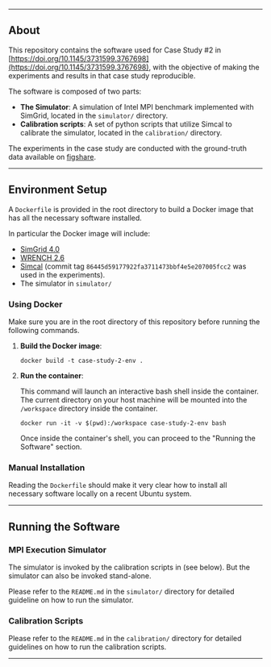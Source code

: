 
---
## About

This repository contains the software used for Case Study #2 in [https://doi.org/10.1145/3731599.3767698](https://doi.org/10.1145/3731599.3767698), with the objective of making the experiments and results in that case study reproducible.

The software is composed of two parts:

  - **The Simulator**: A simulation of Intel MPI benchmark implemented with SimGrid, located in the `simulator/` directory.
  - **Calibration scripts**: A set of python scripts that utilize Simcal to calibrate the simulator, located in the `calibration/` directory.


The experiments in the case study are conducted with the ground-truth data available on [figshare](https://doi.org/10.6084/m9.figshare.30132955).

---

## Environment Setup

A `Dockerfile` is provided in the root directory to build a Docker image that has all the necessary software installed.

In particular the Docker image will include:
- [SimGrid 4.0](https://framagit.org/simgrid/simgrid/)
- [WRENCH 2.6](https://github.com/wrench-project/wrench)
- [Simcal](https://github.com/wrench-project/simcal) (commit tag `86445d59177922fa3711473bbf4e5e207005fcc2` was used in the experiments).  
- The simulator in `simulator/`

### Using Docker

Make sure you are in the root directory of this repository before running the following commands.

1. **Build the Docker image**:

    ```
    docker build -t case-study-2-env .
    ```

2. **Run the container**:

    This command will launch an interactive bash shell inside the container. The current directory on your host machine will be mounted into the `/workspace` directory inside the container.

    ```
    docker run -it -v $(pwd):/workspace case-study-2-env bash
    ```

    Once inside the container's shell, you can proceed to the "Running the Software" section.

### Manual Installation

Reading the `Dockerfile` should make it very clear how to install all necessary software locally on a recent Ubuntu system. 

---

## Running the Software

### MPI Execution Simulator

The simulator is invoked by the calibration scripts in (see below). But the simulator can also be invoked stand-alone. 

Please refer to the `README.md` in the `simulator/` directory for detailed guideline on how to run the simulator.

### Calibration Scripts

Please refer to the `README.md` in the `calibration/` directory for detailed guidelines on how to run the calibration scripts.

---




